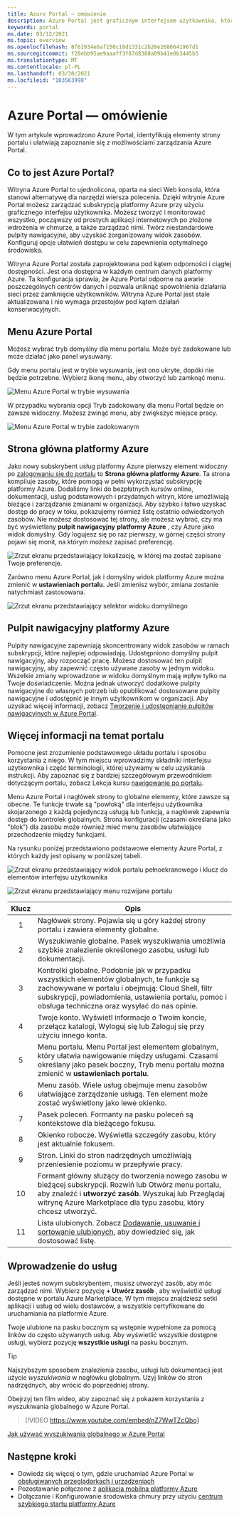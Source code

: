 ```yaml
---
title: Azure Portal — omówienie
description: Azure Portal jest graficznym interfejsem użytkownika, który służy do zarządzania usługami platformy Azure. Dowiedz się, jak nawigować w Azure Portal i znajdować zasoby.
keywords: portal
ms.date: 03/12/2021
ms.topic: overview
ms.openlocfilehash: 8f61934e6af150c18d1331c2b28e2686641967d1
ms.sourcegitcommit: f28ebb95ae9aaaff3f87d8388a09b41e0b3445b5
ms.translationtype: MT
ms.contentlocale: pl-PL
ms.lasthandoff: 03/30/2021
ms.locfileid: "103563998"
---
```

# <a name="azure-portal-overview"></a>Azure Portal — omówienie

W tym artykule wprowadzono Azure Portal, identyfikują elementy strony portalu i ułatwiają zapoznanie się z możliwościami zarządzania Azure Portal.

## <a name="what-is-the-azure-portal"></a>Co to jest Azure Portal?

Witryna Azure Portal to ujednolicona, oparta na sieci Web konsola, która stanowi alternatywę dla narzędzi wiersza polecenia. Dzięki witrynie Azure Portal możesz zarządzać subskrypcją platformy Azure przy użyciu graficznego interfejsu użytkownika. Możesz tworzyć i monitorować wszystko, począwszy od prostych aplikacji internetowych po złożone wdrożenia w chmurze, a także zarządzać nimi. Twórz niestandardowe pulpity nawigacyjne, aby uzyskać zorganizowany widok zasobów. Konfiguruj opcje ułatwień dostępu w celu zapewnienia optymalnego środowiska.

Witryna Azure Portal została zaprojektowana pod kątem odporności i ciągłej dostępności. Jest ona dostępna w każdym centrum danych platformy Azure. Ta konfiguracja sprawia, że Azure Portal odporne na awarie poszczególnych centrów danych i pozwala uniknąć spowolnienia działania sieci przez zamknięcie użytkowników. Witryna Azure Portal jest stale aktualizowana i nie wymaga przestojów pod kątem działań konserwacyjnych.

## <a name="azure-portal-menu"></a>Menu Azure Portal

Możesz wybrać tryb domyślny dla menu portalu. Może być zadokowane lub może działać jako panel wysuwany.

Gdy menu portalu jest w trybie wysuwania, jest ono ukryte, dopóki nie będzie potrzebne. Wybierz ikonę menu, aby otworzyć lub zamknąć menu.

![Menu Azure Portal w trybie wysuwania](./media/azure-portal-overview/azure-portal-overview-portal-menu-flyout.png)

W przypadku wybrania opcji Tryb zadokowany dla menu Portal będzie on zawsze widoczny. Możesz zwinąć menu, aby zwiększyć miejsce pracy.

![Menu Azure Portal w trybie zadokowanym](./media/azure-portal-overview/azure-portal-overview-portal-menu-expandcollapse.png)

## <a name="azure-home"></a>Strona główna platformy Azure

Jako nowy subskrybent usług platformy Azure pierwszy element widoczny po [zalogowaniu się do portalu](https://portal.azure.com) to **Strona główna platformy Azure**. Ta strona kompiluje zasoby, które pomogą w pełni wykorzystać subskrypcję platformy Azure. Dodaliśmy linki do bezpłatnych kursów online, dokumentacji, usług podstawowych i przydatnych witryn, które umożliwiają bieżące i zarządzanie zmianami w organizacji. Aby szybko i łatwo uzyskać dostęp do pracy w toku, pokazujemy również listę ostatnio odwiedzonych zasobów. Nie możesz dostosować tej strony, ale możesz wybrać, czy ma być wyświetlany **pulpit nawigacyjny** **platformy Azure** , czy Azure jako widok domyślny. Gdy logujesz się po raz pierwszy, w górnej części strony pojawi się monit, na którym możesz zapisać preferencję.

![Zrzut ekranu przedstawiający lokalizację, w której ma zostać zapisane Twoje preferencje.](./media/azure-portal-overview/azure-portal-default-view.png)

Zarówno menu Azure Portal, jak i domyślny widok platformy Azure można zmienić w **ustawieniach portalu**. Jeśli zmienisz wybór, zmiana zostanie natychmiast zastosowana.

![Zrzut ekranu przedstawiający selektor widoku domyślnego](./media/azure-portal-overview/azure-portal-overview-portal-settings-menu-home.png)

## <a name="azure-dashboard"></a>Pulpit nawigacyjny platformy Azure

Pulpity nawigacyjne zapewniają skoncentrowany widok zasobów w ramach subskrypcji, które najlepiej odpowiadają. Udostępniono domyślny pulpit nawigacyjny, aby rozpocząć pracę. Możesz dostosować ten pulpit nawigacyjny, aby zapewnić często używane zasoby w jednym widoku. Wszelkie zmiany wprowadzone w widoku domyślnym mają wpływ tylko na Twoje doświadczenie. Można jednak utworzyć dodatkowe pulpity nawigacyjne do własnych potrzeb lub opublikować dostosowane pulpity nawigacyjne i udostępnić je innym użytkownikom w organizacji. Aby uzyskać więcej informacji, zobacz [Tworzenie i udostępnianie pulpitów nawigacyjnych w Azure Portal](../azure-portal/azure-portal-dashboards.md).

## <a name="getting-around-the-portal"></a>Więcej informacji na temat portalu

Pomocne jest zrozumienie podstawowego układu portalu i sposobu korzystania z niego. W tym miejscu wprowadzimy składniki interfejsu użytkownika i część terminologii, której używamy w celu uzyskania instrukcji. Aby zapoznać się z bardziej szczegółowym przewodnikiem dotyczącym portalu, zobacz Lekcja kursu [nawigowanie po portalu](/learn/modules/tour-azure-portal/3-navigate-the-portal).

Menu Azure Portal i nagłówek strony to globalne elementy, które zawsze są obecne. Te funkcje trwałe są "powłoką" dla interfejsu użytkownika skojarzonego z każdą pojedynczą usługą lub funkcją, a nagłówek zapewnia dostęp do kontrolek globalnych. Strona konfiguracji (czasami określana jako "blok") dla zasobu może również mieć menu zasobów ułatwiające przechodzenie między funkcjami.

Na rysunku poniżej przedstawiono podstawowe elementy Azure Portal, z których każdy jest opisany w poniższej tabeli.

![Zrzut ekranu przedstawiający widok portalu pełnoekranowego i klucz do elementów interfejsu użytkownika](./media/azure-portal-overview/azure-portal-overview-portal-callouts.png)

![Zrzut ekranu przedstawiający menu rozwijane portalu](./media/azure-portal-overview/azure-portal-overview-portal-menu-callouts.png)

|Klucz|Opis
|:---:|---|
|1|Nagłówek strony. Pojawia się u góry każdej strony portalu i zawiera elementy globalne.|
|2| Wyszukiwanie globalne. Pasek wyszukiwania umożliwia szybkie znalezienie określonego zasobu, usługi lub dokumentacji.|
|3|Kontrolki globalne. Podobnie jak w przypadku wszystkich elementów globalnych, te funkcje są zachowywane w portalu i obejmują: Cloud Shell, filtr subskrypcji, powiadomienia, ustawienia portalu, pomoc i obsługa techniczna oraz wysyłać do nas opinie.|
|4|Twoje konto. Wyświetl informacje o Twoim koncie, przełącz katalogi, Wyloguj się lub Zaloguj się przy użyciu innego konta.|
|5|Menu portalu. Menu Portal jest elementem globalnym, który ułatwia nawigowanie między usługami. Czasami określany jako pasek boczny, Tryb menu portalu można zmienić w **ustawieniach portalu**.|
|6|Menu zasób. Wiele usług obejmuje menu zasobów ułatwiające zarządzanie usługą. Ten element może zostać wyświetlony jako lewe okienko.|
|7|Pasek poleceń. Formanty na pasku poleceń są kontekstowe dla bieżącego fokusu.|
|8|Okienko robocze.  Wyświetla szczegóły zasobu, który jest aktualnie fokusem.|
|9|Stron. Linki do stron nadrzędnych umożliwiają przeniesienie poziomu w przepływie pracy.|
|10|Formant główny służący do tworzenia nowego zasobu w bieżącej subskrypcji. Rozwiń lub Otwórz menu portalu, aby znaleźć i **utworzyć zasób**. Wyszukaj lub Przeglądaj witrynę Azure Marketplace dla typu zasobu, który chcesz utworzyć.|
|11|Lista ulubionych. Zobacz [Dodawanie, usuwanie i sortowanie ulubionych,](../azure-portal/azure-portal-add-remove-sort-favorites.md) aby dowiedzieć się, jak dostosować listę.|

## <a name="get-started-with-services"></a>Wprowadzenie do usług

Jeśli jesteś nowym subskrybentem, musisz utworzyć zasób, aby móc zarządzać nimi. Wybierz pozycję **+ Utwórz zasób** , aby wyświetlić usługi dostępne w portalu Azure Marketplace. W tym miejscu znajdziesz setki aplikacji i usług od wielu dostawców, a wszystkie certyfikowane do uruchamiania na platformie Azure.

Twoje ulubione na pasku bocznym są wstępnie wypełnione za pomocą linków do często używanych usług.  Aby wyświetlić wszystkie dostępne usługi, wybierz pozycję **wszystkie usługi** na pasku bocznym.

> [!TIP]
> Najszybszym sposobem znalezienia zasobu, usługi lub dokumentacji jest użycie *wyszukiwania* w nagłówku globalnym. Użyj linków do stron nadrzędnych, aby wrócić do poprzedniej strony.
>
Obejrzyj ten film wideo, aby zapoznać się z pokazem korzystania z wyszukiwania globalnego w Azure Portal.


> [!VIDEO https://www.youtube.com/embed/nZ7WwTZcQbo]

[Jak używać wyszukiwania globalnego w Azure Portal](https://www.youtube.com/watch?v=nZ7WwTZcQbo)

## <a name="next-steps"></a>Następne kroki

* Dowiedz się więcej o tym, gdzie uruchamiać Azure Portal w [obsługiwanych przeglądarkach i urządzeniach](../azure-portal/azure-portal-supported-browsers-devices.md)
* Pozostawanie połączone z [aplikacja mobilna platformy Azure](https://azure.microsoft.com/features/azure-portal/mobile-app/)
* Dołączanie i Konfigurowanie środowiska chmury przy użyciu [centrum szybkiego startu platformy Azure](../azure-portal/azure-portal-quickstart-center.md)